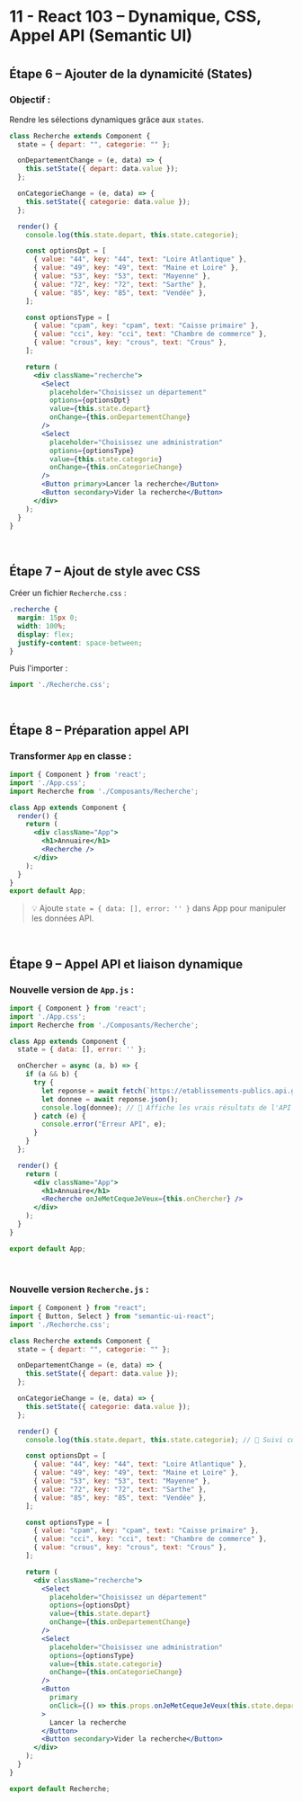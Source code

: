 # <h1 id="react-103">11 - React 103 – Dynamique, CSS, Appel API (Semantic UI)</h1>


# <h2 id="etape6">Étape 6 – Ajouter de la dynamicité (States)</h2>

###  Objectif :

Rendre les sélections dynamiques grâce aux `states`.

```jsx
class Recherche extends Component {
  state = { depart: "", categorie: "" };

  onDepartementChange = (e, data) => {
    this.setState({ depart: data.value });
  };

  onCategorieChange = (e, data) => {
    this.setState({ categorie: data.value });
  };

  render() {
    console.log(this.state.depart, this.state.categorie);

    const optionsDpt = [
      { value: "44", key: "44", text: "Loire Atlantique" },
      { value: "49", key: "49", text: "Maine et Loire" },
      { value: "53", key: "53", text: "Mayenne" },
      { value: "72", key: "72", text: "Sarthe" },
      { value: "85", key: "85", text: "Vendée" },
    ];

    const optionsType = [
      { value: "cpam", key: "cpam", text: "Caisse primaire" },
      { value: "cci", key: "cci", text: "Chambre de commerce" },
      { value: "crous", key: "crous", text: "Crous" },
    ];

    return (
      <div className="recherche">
        <Select
          placeholder="Choisissez un département"
          options={optionsDpt}
          value={this.state.depart}
          onChange={this.onDepartementChange}
        />
        <Select
          placeholder="Choisissez une administration"
          options={optionsType}
          value={this.state.categorie}
          onChange={this.onCategorieChange}
        />
        <Button primary>Lancer la recherche</Button>
        <Button secondary>Vider la recherche</Button>
      </div>
    );
  }
}
```

<br/>

## <h2 id="etape7">Étape 7 – Ajout de style avec CSS</h2>

Créer un fichier `Recherche.css` :

```css
.recherche {
  margin: 15px 0;
  width: 100%;
  display: flex;
  justify-content: space-between;
}
```

Puis l'importer :

```js
import './Recherche.css';
```

<br/>

## <h2 id="etape8">Étape 8 – Préparation appel API</h2>

###  Transformer `App` en classe :

```jsx
import { Component } from 'react';
import './App.css';
import Recherche from './Composants/Recherche';

class App extends Component {
  render() {
    return (
      <div className="App">
        <h1>Annuaire</h1>
        <Recherche />
      </div>
    );
  }
}
export default App;
```

> 💡 Ajoute `state = { data: [], error: '' }` dans App pour manipuler les données API.

<br/>

## <h2 id="etape9">Étape 9 – Appel API et liaison dynamique</h2>

###  Nouvelle version de `App.js` :

```jsx
import { Component } from 'react';
import './App.css';
import Recherche from './Composants/Recherche';

class App extends Component {
  state = { data: [], error: '' };

  onChercher = async (a, b) => {
    if (a && b) {
      try {
        let reponse = await fetch(`https://etablissements-publics.api.gouv.fr/v3/departements/${a}/${b}`);
        let donnee = await reponse.json();
        console.log(donnee); // 🔽 Affiche les vrais résultats de l'API
      } catch (e) {
        console.error("Erreur API", e);
      }
    }
  };

  render() {
    return (
      <div className="App">
        <h1>Annuaire</h1>
        <Recherche onJeMetCequeJeVeux={this.onChercher} />
      </div>
    );
  }
}

export default App;
```

<br/>

###  Nouvelle version `Recherche.js` :

```jsx
import { Component } from "react";
import { Button, Select } from "semantic-ui-react";
import './Recherche.css';

class Recherche extends Component {
  state = { depart: "", categorie: "" };

  onDepartementChange = (e, data) => {
    this.setState({ depart: data.value });
  };

  onCategorieChange = (e, data) => {
    this.setState({ categorie: data.value });
  };

  render() {
    console.log(this.state.depart, this.state.categorie); // 🔽 Suivi console

    const optionsDpt = [
      { value: "44", key: "44", text: "Loire Atlantique" },
      { value: "49", key: "49", text: "Maine et Loire" },
      { value: "53", key: "53", text: "Mayenne" },
      { value: "72", key: "72", text: "Sarthe" },
      { value: "85", key: "85", text: "Vendée" },
    ];

    const optionsType = [
      { value: "cpam", key: "cpam", text: "Caisse primaire" },
      { value: "cci", key: "cci", text: "Chambre de commerce" },
      { value: "crous", key: "crous", text: "Crous" },
    ];

    return (
      <div className="recherche">
        <Select
          placeholder="Choisissez un département"
          options={optionsDpt}
          value={this.state.depart}
          onChange={this.onDepartementChange}
        />
        <Select
          placeholder="Choisissez une administration"
          options={optionsType}
          value={this.state.categorie}
          onChange={this.onCategorieChange}
        />
        <Button
          primary
          onClick={() => this.props.onJeMetCequeJeVeux(this.state.depart, this.state.categorie)}
        >
          Lancer la recherche
        </Button>
        <Button secondary>Vider la recherche</Button>
      </div>
    );
  }
}

export default Recherche;
```

